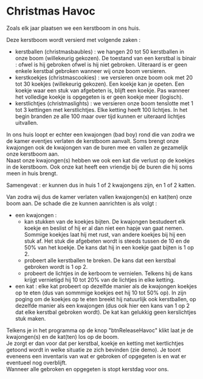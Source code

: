# Christmas Havoc

Zoals elk jaar plaatsen we een kerstboom in ons huis.  

Deze kerstboom wordt versierd met volgende zaken : 
  * kerstballen (christmasbaubles) : we hangen 20 tot 50 kerstballen in onze boom (willekeurig gekozen).  De toestand van een kerstbal is binair : ofwel is hij gebroken ofwel is hij niet gebroken.  Uiteraard is er geen enkele kerstbal gebroken wanneer wij onze boom versieren.
  * kerstkoekjes (christmascookies) : we versieren onze boom ook met 20 tot 30 koekjes (willekeurig gekozen).  Een koekje kan je opeten.  Een koekje waar een stuk van afgebeten is, blijft een koekje.  Pas wanneer het volledige koekje is opgegeten is er geen koekje meer (logisch).
  * kerstlichtjes (christmaslights) : we versieren onze boom tenslotte met 1 tot 3 kettingen met kerstlichtjes.  Elke ketting heeft 100 lichtjes.  In het begin branden ze alle 100 maar over tijd kunnen er uiteraard lichtjes uitvallen.

In ons huis loopt er echter een kwajongen (bad boy) rond die van zodra we de kamer eventjes verlaten de kerstboom aanvalt.  Soms brengt onze kwajongen ook de kwajongen van de buren mee en vallen ze gezamelijk onze kerstboom aan.  
Naast onze kwajongen(s) hebben we ook een kat die verlust op de koekjes in de kerstboom.  Ook onze kat heeft een vriendje bij de buren die hij soms meen in huis brengt.

Samengevat : er kunnen dus in huis 1 of 2 kwajongens zijn, en 1 of 2 katten.

Van zodra wij dus de kamer verlaten vallen kwajongen(s) en kat(ten) onze boom aan.  De schade die ze kunnen aanrichten is als volgt : 
  * een kwajongen : 
    * kan stukken van de koekjes bijten.  De kwajongen bestudeert elk koekje en beslist of hij er al dan niet een hapje van gaat nemen.  Sommige koekjes laat hij met rust, van andere koekjes bij hij een stuk af.  Het stuk die afgebeten wordt is steeds tussen de 10 en de 50% van het koekje.  De kans dat hij in een koekje gaat bijten is 1 op 2.
    * probeert alle kerstballen te breken.  De kans dat een kerstbal gebroken wordt is 1 op 2.
    * probeert de lichtjes in de kerboom te vernielen.  Telkens hij de kans krijgt vernietigd hij 10 tot 20% van de lichtjes in elke ketting.
  * een kat : elke kat probeert op dezelfde manier als de kwajongen koekjes op te eten (dus van sommmige koekjes eet hij 10 tot 50% op).  In zijn poging om de koekjes op te eten breekt hij natuurlijk ook kerstballen, op dezelfde manier als een kwajongen (dus ook hier een kans van 1 op 2 dat elke kerstbal gebroken wordt).  De kat kan gelukkig geen kerslichtjes stuk maken.
  

Telkens je in het programma op de knop "btnReleaseHavoc" klikt laat je de kwajongen(s) en de kat(ten) los op de boom.  
Je zorgt er dan voor dat per kerstbal, koekje en ketting met kertlichtjes getoond wordt in welke situatie ze zich bevinden (zie demo).  Je toont eveneens een inventaris van wat er gebroken of opgegeten is en wat er eventueel nog overblijft.  
Wanneer alle gebroken en opgegeten is stopt kerstdag voor ons.


  
